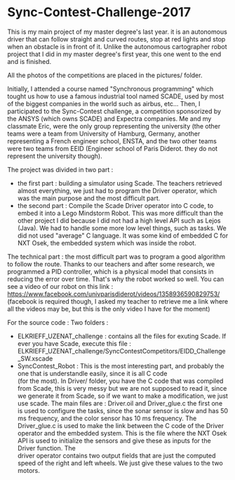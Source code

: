 # Sync-Contest-Challenge-2017
This is my main project of my master degree's last year. it is an autonomous driver that can follow straight and curved routes, stop at red lights and stop when an obstacle is in front of it.
Unlike the autonomous cartographer robot project that I did in my master degree's first year, this one went to the end and is finished.

All the photos of the competitions are placed in the pictures/ folder.

Initially, I attended a course named "Synchronous programming" which tought us how to use a famous industrial tool named SCADE, used by most of the biggest companies in the world such as airbus, etc... Then, I participated to the Sync-Contest challenge, a competition sponsorized by the ANSYS (which owns SCADE) and Expectra companies.
Me and my classmate Eric, were the only group representing the university (the other teams were a team from University of Hamburg, Germany, another representing a French engineer school, ENSTA, and the two other teams were two teams from EEID (Engineer school of Paris Diderot. they do not represent the university though).

The project was divided in two part :
- the first part : building a simulator using Scade. The teachers retrieved almost everything, we just had to program the Driver operator, which was the main purpose and the most difficult part.
- the second part : Compile the Scade Driver operator into C code, to embed it into a Lego Mindstorm Robot. This was more difficult than the other project I did because I did not had a high level API such as Lejos (Java).
  We had to handle some more low level things, such as tasks. We did not used "average" C language. It was some kind of embedded C for NXT Osek, the embedded system which was inside the robot.
  
The technical part : the most difficult part was to program a good algorithm to follow the route. Thanks to our teachers and after some research, we programmed a PID controller, which is a physical model that consists in reducing the error over time.
That's why the robot worked so well. 
You can see a video of our robot on this link : https://www.facebook.com/univparisdiderot/videos/1358936590829753/
(facebook is required though, I asked my teacher to retrieve me a link where all the videos may be, but this is the only video I have for the moment)

For the source code : Two folders :
- ELKRIEFF_UZENAT_challenge : contains all the files for exuting Scade.
  If ever you have Scade, execute this file : ELKRIEFF_UZENAT_challenge/SyncContestCompetitors/EIDD_Challenge_SW.xscade
- SyncContest_Robot : This is the most interesting part, and probably the one that is understandle easily, since it is all C code                                       
  (for the most). In Driver/ folder, you have the C code that was compiled from Scade, this is very messy but we are not supposed
  to read it, since we generate it from Scade, so if we want to make a modification, we just use scade.
  The main files are : Driver.oil and Driver_glue.c
  the first one is used to configure the tasks, since the sonar sensor is slow and has 50 ms frequency, and the color sensor has 
  10  ms frequency. The Driver_glue.c is used to make the link between the C code of the Driver operator and the embedded system. 
  This is the file where the NXT Osek API is used to initialize the sensors and give these as inputs for the Driver function. The  
  driver operator contains two output fields that are just the computed speed of the right and left wheels. We just give these 
  values to the two motors.
